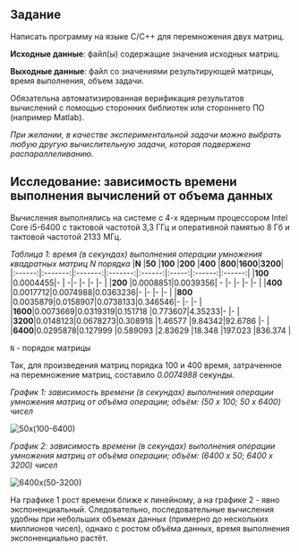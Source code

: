 ## Задание

Написать программу на языке C/C++ для перемножения двух матриц.

**Исходные данные**: файл(ы) содержащие значения исходных матриц.

**Выходные данные**: файл со значениями результирующей матрицы, время выполнения, объем задачи.

Обязательна автоматизированная верификация результатов вычислений с помощью сторонних библиотек или стороннего ПО (например Matlab).

*При желании, в качестве экспериментальной задачи можно выбрать любую другую вычислительную задачи, которая подвержена распараллеливанию.*

## Исследование: зависимость времени выполнения вычислений от объема данных

Вычисления выполнялись на системе с 4-х ядерным процессором Intel Core i5-6400 с тактовой частотой 3,3 ГГц и оперативной памятью 8 Гб и тактовой частотой 2133 МГц.

_Таблица 1: время (в секундах) выполнения операции умножения квадратных матриц N порядка_
|**N**   |**50**   |**100**  |**200**  |**400** |**800**|**1600**|**3200**|
|:------:|:-------:|:-------:|:-------:|:------:|:-----:|:------:|:------:|
|**100** |0.0004455|-        |        -|-       |-      |-       |-       |
|**200** |0.0008851|0.0039356|       - |-       |-      |-       |-       |
|**400** |0.0017712|0.0074988|0.0363236|-       |-      |-       |-       |
|**800** |0.0035879|0.0158907|0.0738133|0.346546|-      |-       |-       |
|**1600**|0.0073669|0.0319319|0.151718 |0.773607|4.35233|-       |-       |
|**3200**|0.0148123|0.0678273|0.308918 |1.46577 |9.84342|92.6786 |-       |
|**6400**|0.0295878|0.127999 |0.589093 |2.83629 |18.348 |197.023 |836.374 |

`N` - порядок матрицы

Так, для произведения матриц порядка 100 и 400 время, затраченное на перемножение матриц, составило _0.0074988_ секунды.

_График 1: зависимость времени (в секундах) выполнения операции умножения матриц от объёма операции; объём: (50 x 100; 50 x 6400) чисел_

![50x(100-6400)](https://user-images.githubusercontent.com/90867530/197342419-872e8476-f66c-4103-8be0-0826681de195.png)

_График 2: зависимость времени (в секундах) выполнения операции умножения матриц от объёма операции; объём: (6400 x 50; 6400 x 3200) чисел_

![6400x(50-3200)](https://user-images.githubusercontent.com/90867530/197342423-5c739e68-9bc1-41f5-b637-10d2c945654b.png)

На графике 1 рост времени ближе к линейному, а на графике 2 - явно экспоненциальный. Следовательно, последовательные вычисления удобны при небольших объемах данных (примерно до нескольких миллионов чисел), однако с ростом объёма данных, время выполнения экспоненциально растёт.

